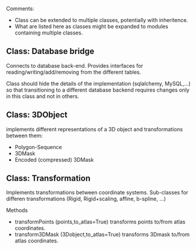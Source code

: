 Comments:
* Class can be extended to multiple classes, potentially with
  inheritence.
* What are listed here as classes might be expanded to modules containing
  multiple classes.


## Class: Database bridge
Connects to database back-end. Provides
interfaces for reading/writing/add/removing from the different tables.

Class should hide the details of the implementation (sqlalchemy,
MySQL,...) so that transitioning to a different database backend
requires changes only in this class and not in others.

## Class: 3DObject
implements different representations of a 3D object and
transformations between them:

* Polygon-Sequence
* 3DMask
* Encoded (compressed) 3DMask

## Class: Transformation
Implements transformations between coordinate systems. Sub-classes for
differen transformations (Rigid, Rigid+scaling, affine, b-spline, ...)

Methods

* transformPoints (points,to_atlas=True) transforms points to/from
  atlas coordinates.
* transform3DMask (3Dobject,to_atlas=True) transforms 3Dmask to/from
  atlas coordinates.
